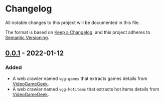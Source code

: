 # Changelog
All notable changes to this project will be documented in this file.

The format is based on [Keep a Changelog](https://keepachangelog.com/en/1.0.0/),
and this project adheres to [Semantic Versioning](https://semver.org/spec/v2.0.0.html).

## [0.0.1] - 2022-01-12
### Added
- A web crawler named `vgg-games` that extracts games details from [VideoGameGeek].
- A web crawler named `vgg-hotitems` that extracts hot items details from [VideoGameGeek].

[VideoGameGeek]: https://boardgamegeek.com/
[Unreleased]: https://github.com/albert-marrero/board-game-scrapy/compare/v0.0.1...HEAD
[0.0.1]: https://github.com/albert-marrero/board-game-scrapy/releases/tag/v0.0.1